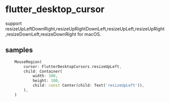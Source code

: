 # flutter_desktop_cursor
support resizeUpLeftDownRight,resizeUpRightDownLeft,resizeUpLeft,resizeUpRight,resizeDownLeft,resizeDownRight for macOS.


## samples

```dart
    MouseRegion(
        cursor: FlutterDesktopCursors.resizeUpLeft,
        child: Container(
            width: 100,
            height: 100,
            child: const Center(child: Text('resizeUpLeft')),
        ),
    )
```